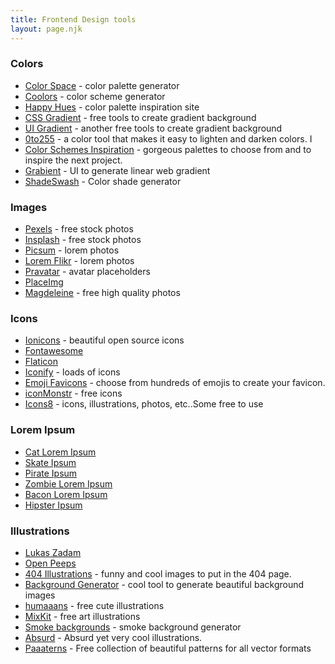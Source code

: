 ```yaml
---
title: Frontend Design tools
layout: page.njk
---
```



### Colors

- [Color Space](https://mycolor.space/) - color palette generator
- [Coolors](https://coolors.co/) - color scheme generator
- [Happy Hues](https://www.happyhues.co/) - color palette inspiration site
- [CSS Gradient](https://cssgradient.io/) - free tools to create gradient background
- [UI Gradient](https://uigradients.com) - another free tools to create gradient background
- [0to255](https://www.0to255.com/16cf75) - a color tool that makes it easy to lighten and darken colors. I
- [Color Schemes Inspiration](https://visme.co/blog/website-color-schemes/) - gorgeous palettes to choose from and to inspire the next project.
- [Grabient](https://www.grabient.com/) - UI to generate linear web gradient
- [ShadeSwash](https://shadeswash.netlify.app/) - Color shade generator

### Images

- [Pexels](https://www.pexels.com/) - free stock photos
- [Insplash](https://unsplash.com/) - free stock photos
- [Picsum](https://picsum.photos/) - lorem photos
- [Lorem Flikr](https://loremflickr.com/) - lorem photos
- [Pravatar](https://pravatar.cc/) - avatar placeholders
- [PlaceImg](https://placeimg.com/)
- [Magdeleine](https://magdeleine.co/browse/) - free high quality photos

### Icons

- [Ionicons](https://ionicons.com/) - beautiful open source icons
- [Fontawesome](https://fontawesome.com/)
- [Flaticon](https://www.flaticon.com)
- [Iconify](https://iconify.design/) - loads of icons
- [Emoji Favicons](https://favicon.io/emoji-favicons/) - choose from hundreds of emojis to create your favicon.
- [iconMonstr](https://iconmonstr.com/) - free icons
- [Icons8](https://icons8.com/) - icons, illustrations, photos, etc..Some free to use

### Lorem Ipsum

- [Cat Lorem Ipsum](http://www.catipsum.com/)
- [Skate Ipsum](http://skateipsum.com/)
- [Pirate Ipsum](https://pirateipsum.me/)
- [Zombie Lorem Ipsum](http://www.zombieipsum.com/)
- [Bacon Lorem Ipsum](https://baconipsum.com/)
- [Hipster Ipsum](https://hipsum.co/)

### Illustrations

- [Lukas Zadam](https://lukaszadam.com/illustrations)
- [Open Peeps](https://www.openpeeps.com/)
- [404 Illustrations](https://www.kapwing.com/404-illustrations) - funny and cool images to put in the 404 page.
- [Background Generator](https://background-generator.com/) - cool tool to generate beautiful background images
- [humaaans](https://www.humaaans.com/) - free cute illustrations
- [MixKit](https://mixkit.co/free-stock-art/) - free art illustrations
- [Smoke backgrounds](https://dragdropsite.github.io/waterpipe.js/) - smoke background generator
- [Absurd](https://absurd.design/) - Absurd yet very cool illustrations.
- [Paaaterns](https://products.ls.graphics/paaatterns/index.html) - Free collection of beautiful patterns for all vector formats